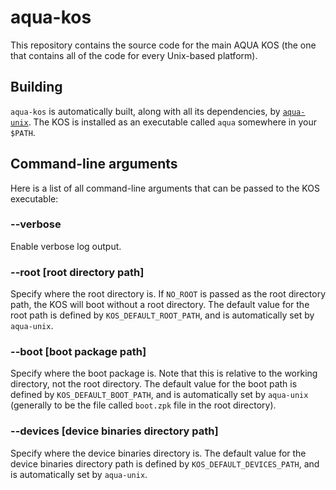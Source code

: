 # aqua-kos

This repository contains the source code for the main AQUA KOS (the one that contains all of the code for every Unix-based platform).

## Building

`aqua-kos` is automatically built, along with all its dependencies, by [`aqua-unix`](https://github.com/inobulles/aqua-unix). The KOS is installed as an executable called `aqua` somewhere in your `$PATH`.

## Command-line arguments

Here is a list of all command-line arguments that can be passed to the KOS executable:

### --verbose

Enable verbose log output.

### --root [root directory path]

Specify where the root directory is.
If `NO_ROOT` is passed as the root directory path, the KOS will boot without a root directory.
The default value for the root path is defined by `KOS_DEFAULT_ROOT_PATH`, and is automatically set by `aqua-unix`.

### --boot [boot package path]

Specify where the boot package is.
Note that this is relative to the working directory, not the root directory.
The default value for the boot path is defined by `KOS_DEFAULT_BOOT_PATH`, and is automatically set by `aqua-unix` (generally to be the file called `boot.zpk` file in the root directory).

### --devices [device binaries directory path]

Specify where the device binaries directory is.
The default value for the device binaries directory path is defined by `KOS_DEFAULT_DEVICES_PATH`, and is automatically set by `aqua-unix`.